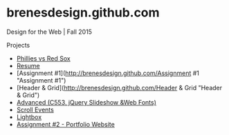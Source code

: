 # brenesdesign.github.com

Design for the Web | Fall 2015

Projects
* [Phillies vs Red Sox](http://brenesdesign.github.com/phillies "Phillies vs Red Sox")
* [Resume](http://brenesdesign.github.com/resume "Resume")
* [Assignment #1](http://brenesdesign.github.com/Assignment #1 "Assignment #1")
* [Header & Grid](http://brenesdesign.github.com/Header & Grid "Header & Grid")
* [Advanced (C553, jQuery Slideshow &Web Fonts)](http://brenesdesign.github.com/advanced "Advanced")
* [Scroll Events](http://brenesdesign.github.com/scrollit "Scroll Events")
* [Lightbox](http://brenesdesign.github.com/lightbox "Lightbox")
* [Assignment #2 - Portfolio Website](http://brenesdesign.github.com/assignment2 "Assignment #2")